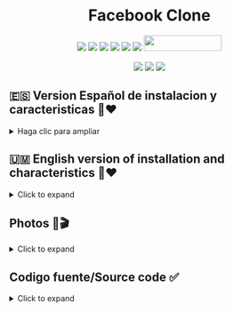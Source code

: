 <h1 align="center">Facebook Clone</h1>

<p align="center">
  <img src="https://img.shields.io/badge/Version-1.0-green?style=for-the-badge">
  <img src="https://img.shields.io/github/stars/Truchorko-Developer/Facebook-clone?style=for-the-badge&color=orange">
  <img src="https://img.shields.io/github/forks/Truchorko-Developer/Facebook-clone?color=cyan&style=for-the-badge&color=purple">
  <img src="https://img.shields.io/github/watchers/Truchorko-Developer/Facebook-clone?color=cyan&style=for-the-badge&color=purple">
  <img src="https://img.shields.io/github/issues/Truchorko-Developer/Facebook-clone?color=red&style=for-the-badge">
  <img src="https://img.shields.io/github/license/Truchorko-Developer/Facebook-clone?style=for-the-badge&color=blue">   
  <img src="https://hits.dwyl.com/Truchorko-Developer/PyPhisher.svg" width="140" height="28">
<br>
<br>
  <img src="https://img.shields.io/badge/Author%20-Truchorko%20Developer-red?style=flat-square">
  <img src="https://img.shields.io/badge/Open%20Source-100%25-cyan?style=flat-square">
  <img src="https://img.shields.io/badge/Made%20in-Colombia-yellow?colorA=%23ff0000&colorB=%23017e40&style=flat-square">
</p>


## 🇪🇸 Version Español de instalacion y caracteristicas 👤❤

<details>
  <summary>Haga clic para ampliar</summary>
  
# Plataforma de red social de clones de Facebook definitiva con código fuente de PHP
  
***Proyecto: Plataforma de red social de clonación definitiva de Facebook usando PHP y MySQL con código fuente***

***Acerca de Ultimate Facebook Clone Social Network Platform utilizando PHP MySQL Project Descarga gratuita***

Este proyecto se llama Ultimate Facebook Clone Social Network Platform utilizando PHP MySQL Source Code. WoWonder es un script PHP para redes sociales, WoWonder es la mejor manera de iniciar su propio sitio web de redes sociales.
WoWonder es rápido, seguro y se actualizará regularmente.

# Características de la plataforma de red social Ultimate Facebook Clone

  
<details>
  <summary>Interfaz🔑</summary>

* **Sistema de caché de alto rendimiento y alto nivel**: lo n.º 1 que debe estar disponible en cualquier sitio web de red social, ¡The Speed! ¡Acelere su sitio web con nuestro sistema de caché, actívelo y el sitio web puede manejar más de 1 millón de usuarios!

* **Wonder (nueva función)** : con nuestra nueva función, el usuario puede preguntarse publicaciones, fotos y videos.
* **Soporte RTL** : WoWonder también admite idiomas de derecha a izquierda.
* **Inicio de sesión social** : con WoWonder puede iniciar sesión a través de los sitios web de redes sociales más famosos como (Facebook, Twitter, Google+, LinkedIn, Vk, Instagram).
* **URL fácil y agradable**: usuarios, páginas, grupos, ¡todo en una pequeña URL!
* **Usuario visto por última vez**: Muestra el último estado visto/en línea del usuario.
* **Notificación de visita de perfil** : Reciba notificaciones de los usuarios que visitaron su perfil.
* **Amigos y sistema de seguimiento** : WoWonder admite el sistema de amigos como Facebook, sistema de seguimiento como Twitter.
Inicio/Noticias : muestra publicaciones, fotos, archivos, videos y mapas publicados por amigos/personas seguidas, también filtros de historias, sugerencias de seguimiento/amigos y lista de actividades de usuarios.
* **Línea de tiempo del usuario** : muestra el perfil del usuario con publicaciones, fotos, videos publicados y compartidos por el usuario.
* **Páginas** : el usuario puede crear páginas ilimitadas e invitar a sus amigos a que les gusten las páginas.
* **Grupos** : el usuario puede crear grupos ilimitados e invitar/agregar a sus amigos a sus grupos unidos.
* **Juegos** : el usuario puede jugar juegos flash ilimitados.
* **Soporte de videos sociales** : el usuario puede compartir fácilmente videos de los sitios web más grandes para compartir videos como Youtube, Dailymotion, Vine, Vimeo, videos de Facebook y música de Soundcloud
* **Álbum de fotos** : el usuario puede crear álbumes de fotos ilimitados con un estilo agradable.
* **Imagen de portada** : portada dinámica para los usuarios.
* **Imagen de perfil** : imagen de perfil dinámica para los usuarios.
* **Privacidad del usuario** : controle quién puede enviarle mensajes, publicar en su línea de tiempo, seguirlo, confirmar solicitudes de seguimiento o no, ser visto por última vez, etc.
* **Información del perfil del usuario**: muestra la información del perfil del usuario (cumpleaños, sitio web, sexo, redes sociales, acerca de, visto por última vez, etc.).
* **Notificacione**s : Reciba notificaciones de los usuarios (me gusta, no me gusta, comentarios, maravillas, acciones, etc.)
* **#Hashtag**s : Muestra tendencias y temas relacionados compartidos por los usuarios.
* **@Menciones** : use @nombre de usuario para etiquetar personas en un estado o mensajes.
* **Post Publisher** : estado, nube de sonido, YouTube, Vine, Google Maps, videos, archivos, fotos y emoticonos.
Eliminar y editar publicaciones: el usuario puede eliminar y editar sus propias publicaciones.
* **Guardar publicaciones**: el usuario puede guardar publicaciones para verlas más tarde.
* **Eventos de usuario** : el usuario puede compartir sus eventos como sentimientos, dolores de parto, mirar, jugar, escuchar.
* **Búsqueda reciente** : lo que sea que el usuario haya estado buscando, todo se guardará en búsquedas recientes con la capacidad de borrarlas.
* **Privacidad de la publicación** : el usuario puede elegir la privacidad de la publicación (solo yo, todos, etc.)
* **Me gusta** : Me gusta o no me gusta una publicación. Ver la lista de personas a las que les gusta esto.
* **No me gusta** : No me gusta una publicación. Ver la lista de personas a las que no les gusta esto.
* **Comentarios y respuestas** : comentar una publicación, responder a un comentario, ver todos los comentarios de la publicación.
* **Buscar** : busque personas, #Hashtags con nuestro sistema de búsqueda filtrada.
* **Informes** : informe de publicaciones para que las revisen los administradores.
* **Chat en vivo** : sistema de chat en vivo en tiempo real, estado (en línea, fuera de línea).
* **Mensajes** : envíe y reciba mensajes privados y comparta archivos de otros usuarios.
* **API** : recuperar datos de usuario, publicaciones de usuarios, buscar usuarios a través de API.
* **Actividades**: muestra las últimas actividades del usuario (me gusta, compartir, comentarios, maravillas)
* **Múltiples idiomas** : 4 idiomas (árabe, inglés, ruso, turco) con la capacidad de agregar idiomas ilimitados.
Perfiles/páginas verificados.
Totalmente receptivo para todos los dispositivos, navegadores.
Recuperación de contraseña por correo electrónico.
Contador de usuarios en línea en la página de administración y de inicio.
Comentar detector automático
emoticonos
y muchos más..
</details>
  
  
  
<details>
  <summary>Características del panel de administración🤖</summary>
  
* **Panel de administración** : estadísticas completas con gráficos que analizan la información del sitio.
* **Configuración general** : actualice la configuración general del sitio web.
* **Configuración del sitio** : actualice la configuración del sitio como nombre, título, palabras clave, etc.
* **Sistema de temas** : sistema de temas dinámico con soporte PHP que le permite cambiar todo el diseño del sitio web.
* **Publicidad** : Mostrar anuncios en sus sitios web.
* **Administrar informes** : vea publicaciones denunciadas, márquelas como seguras o elimínelas.
* **Administrar usuarios** : ver, editar, verificar, restablecer contraseña, eliminar usuarios.
* **Administrar publicaciones**: ver, eliminar publicaciones.
* **Agregar/editar juegos** : agregue y edite juegos de manera sencilla desde el panel de administración.
* **Lista de correo** : ¡Con nuestro sistema de lista de correo puedes enviar tu mensaje a todos los usuarios registrados con un solo clic!
* **Anuncios** : escriba, edite, elimine, active e inactive sus anuncios.
* **Google Analytics** : agrega, edita tu código de Google Analytics.
* **Prohibir usuario** : IP de usuario de Ben de una manera muy fácil.
* **reCaptcha** : agregue, edite su clave reCaptcha.
y muchos más..

</details>

  
  
<details>
  <summary>Requisitos🛒</summary>

* PHP 5.5 o superior.
* MySQLi.
* Biblioteca GD.
* mbstring.
* cURL.
* allow_url_fopen.
* Certificado SSL (solo se requiere para chat de video).

  </details>
  
  
  
  <details>
  <summary>¿¿Como correr??📌</summary>

Sobre todo, para ejecutar este proyecto debe tener instalado un servidor virtual, es decir , [**XAMPP**](https://www.apachefriends.org/download_success.html) en su PC. **Ultimate Facebook Clone Social Network Platform** en PHP y MySQL con código fuente se puede descargar gratis,

**Siga los siguientes pasos después de iniciar Apache y MySQL en XAMPP:**
    
* **1º Paso** : en primer lugar, extraiga el archivo
* **2º Paso**: después de eso, copie la carpeta principal del proyecto
* **3º Paso**: entonces, debe pegar en xampp/htdocs/
    
* **Además, ahora conectando la base de datos**
    
* **4º Paso**: Entonces, por ahora, abra un navegador y vaya a la URL “http://localhost/phpmyadmin/”
* **5º Paso**: Después de eso, haga clic en la pestaña de bases de datos*
* **6º Paso**: Entonces, cree una base de datos nombrando “ social ” y luego haga clic en la pestaña de importación
* **7º Paso**: Ciertamente, haga clic en buscar archivo y seleccione el archivo " social " que se encuentra dentro de la carpeta "db"
* **8º Paso**: Mientras tanto, haga clic en el botón Ir.

* **Después de crear la base de datos ,**
    
* **9º Paso**: Abra un navegador web y navegue por el proyecto. Por ejemplo, [ http://localhost/]
  
  </details>
  
  </details>
  
  
  
  
  

## 🇺🇲 English version of installation and characteristics 👤❤
<details>
  <summary>Click to expand</summary>
  
# Ultimate Facebook Clone Social Network Platform with PHP Source Code
  
***Project: Ultimate Facebook Cloning Social Network Platform Using PHP and MySQL with Source Code***

***About Ultimate Facebook Clone Social Network Platform Using PHP MySQL Project Free Download***

This project is called Ultimate Facebook Clone Social Network Platform using PHP MySQL Source Code. WoWonder is a PHP social media script, WoWonder is the best way to start your own social media website.
WoWonder is fast, secure, and will be updated regularly.

# Features of Ultimate Facebook Clone Social Networking Platform

  
<details>
  <summary>Interface🔑</summary>

* **High-performance, high-level caching system** - The #1 must-have on any social networking website, The Speed! Speed ​​up your website with our caching system, turn it on and the website can handle over 1 million users!

* **Wonder (new feature)** : With our new feature, the user can wonder posts, photos and videos.
* **RTL support** : WoWonder also supports right-to-left languages.
* **Social Login** : With WoWonder you can login via most famous social networking websites like (Facebook, Twitter, Google+, LinkedIn, Vk, Instagram).
* **Nice and easy URL**: Users, Pages, Groups, all in one small URL!
* **User Last Seen**: Shows the user's last seen/online status.
* **Profile visit notification** : Receive notifications from users who visited your profile.
* **Friends and Follow System** : WoWonder supports friend system like Facebook, follow system like Twitter.
Home/News - Shows posts, photos, files, videos, and maps posted by friends/followers, also story filters, friends/follow suggestions, and user activity list.
* **User Timeline** : Displays the user's profile with posts, photos, videos posted and shared by the user.
* **Pages** : User can create unlimited pages and invite their friends to like pages.
* **Groups** : User can create unlimited groups and invite/add their friends to their joined groups.
* **Games** : User can play unlimited flash games.
* **Social Video Support** : User can easily share videos from the biggest video sharing websites like Youtube, Dailymotion, Vine, Vimeo, Facebook videos and Soundcloud music
* **Photo Album** : User can create unlimited photo albums with nice style.
* **Cover Image** : dynamic cover for users.
* **Profile Image** : Dynamic profile image for users.
* **User Privacy** : Control who can message you, post to your timeline, follow you, confirm follow requests or not, be last seen, etc.
* **User Profile Information**: Shows the user's profile information (birthday, website, gender, social networks, about, last seen, etc.).
* **Notifications** : Receive user notifications (likes, dislikes, comments, wonders, shares, etc.)
* **#Hashtag**s : Show trends and related topics shared by users.
* **@Mentions** : Use @username to tag people in a status or messages.
* **Post Publisher** : Status, Sound Cloud, YouTube, Vine, Google Maps, Videos, Files, Photos, and Emoticons.
Delete and Edit Posts: User can delete and edit their own posts.
* **Save Posts** - User can save posts to view later.
* **User Events** : User can share their events like feelings, labor pains, watching, playing, listening.
* **Recent Searches** - Whatever the user has been looking for, it will all be saved in recent searches with the ability to clear them.
* **Post Privacy** : The user can choose the privacy of the post (only me, everyone, etc.)
* **Like** : Like or dislike a post. See the list of people who like this.
* **Dislike** : I dislike a post. See the list of people who don't like this.
* **Comments & Replies** : Comment on a post, reply to a comment, view all comments on the post.
* **Search** : Search for people, #Hashtags with our filtered search system.
* **Reports** - Report posts for admins to review.
* **Live Chat** : real-time live chat system, status (online, offline).
* **Messaging** : Send and receive private messages and share files from other users.
* **API** : Retrieve user data, user posts, search users via API.
* **Activities** - Shows the user's latest activities (likes, shares, comments, wonders)
* **Multiple Languages** : 4 languages ​​(Arabic, English, Russian, Turkish) with the ability to add unlimited languages.
Verified profiles/pages.
Fully responsive for all devices, browsers.
Password recovery by email.
Online user counter on the administration and home page.
Comment automatic detector
emoticons
and many more..
</details>
  
  
  
<details>
  <summary>Admin Panel Features🤖</summary>
  
* **Admin Dashboard** : Comprehensive statistics with graphs analyzing site information.
* **General Settings** : Update the general settings of the website.
* **Site Settings** - Update site settings such as name, title, keywords, etc.
* **Theming system** : dynamic theme system with PHP support that allows you to change the entire design of the website.
* **Advertising** : Display advertisements on your websites.
* **Manage Reports** - View reported posts, mark them as safe, or delete them.
* **Manage users** : view, edit, verify, reset password, delete users.
* **Manage posts**: view, delete posts.
* **Add/Edit Games** - Easily add and edit games from the admin panel.
* **Mailing list** : With our mailing list system you can send your message to all registered users with one click!
* **Ads** : Write, edit, delete, activate and deactivate your ads.
* **Google Analytics** : add, edit your Google Analytics code.
* **Ban user** : Ben's user IP in a very easy way.
* **reCaptcha** : add, edit your reCaptcha key.
and many more..

</details>

  
  
<details>
  <summary>Requirements🛒</summary>

* PHP 5.5 or higher.
* MySQLi.
* Library GD.
* mbstring.
* cURL.
* allow_url_fopen.
* SSL certificate (only required for video chat).

  </details>
  
  
  
  <details>
  <summary>How to run?📌</summary>

Above all, to run this project you must have a virtual server installed i.e. [**XAMPP**](https://www.apachefriends.org/download_success.html) on your PC. **Ultimate Facebook Clone Social Network Platform** in PHP and MySQL with source code is free to download,

**Follow the following steps after starting Apache and MySQL in XAMPP:**
    
* **1st Step** : Firstly, extract the archive
* **2nd Step**: After that, copy the main folder of the project
* **3rd Step**: then, you must paste in xampp/htdocs/
    
* **Also now connecting the database**
    
* **4th Step**: So for now, open a browser and go to the URL “http://localhost/phpmyadmin/”
* **5th Step**: After that, click on the databases tab*
* **6th Step**: So, create a database by naming it “ social ” and then click on the import tab
* **7th Step**: Sure, click on browse file and select the "social" file which is inside the "db" folder
* **8th Step**: In the meantime, click the Go button.

* **After creating the database,**
    
* **9th Step**: Open a web browser and browse the project. For example, [ http://localhost/]
  
  </details>
  
  </details>



## Photos 📸🎬

<details>
  <summary>Click to expand</summary>

<p align="center"><img width="80%" src="https://cdn.discordapp.com/attachments/968218679617663056/997268044386668616/unknown.png"/></p>
<p align="center"><img width="80%" src="https://cdn.discordapp.com/attachments/968218679617663056/997268044747386923/unknown.png"/></p>
<p align="center"><img width="80%" src="https://cdn.discordapp.com/attachments/968218679617663056/997268044118237234/unknown.png"/></p>
<p align="center"><img width="80%" src="https://cdn.discordapp.com/attachments/968218679617663056/997268043807866921/unknown.png"/></p>

  </details>
  
  
## Codigo fuente/Source code ✅

<details>
  <summary>Click to expand</summary>
  
  # Español
  
  Si logramos llegar a los 800 miembros en el [**Discord,**](https://team.arcades.ga/discord) **Facebook Clone** sera publicado ya somos 700 ya casi sera liberado [**Suscribete**](https://youbute.com/TeamArcades) para ver como fue su instalacion [**Video de instalacion**](https://www.youtube.com/watch?v=XrThynqXn0o) 
  
  # English
  
  If we manage to reach 800 members in the [**Discord,**](https://team.arcades.ga/discord) **Facebook Clone** will be published, we are already 700, it will almost be released [**Subscribe* *](https://youbute.com/TeamArcades) to see how it was installed [**Installation video**](https://www.youtube.com/watch?v=XrThynqXn0o) 
  
  </details>
